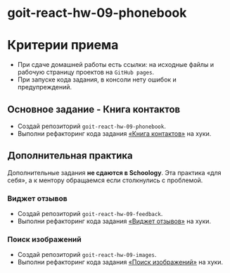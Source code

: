 # goit-react-hw-09-phonebook

# Критерии приема

- При сдаче домашней работы есть ссылки: на исходные файлы и рабочую страницу
  проектов на `GitHub pages`.
- При запуске кода задания, в консоли нету ошибок и предупреждений.

## Основное задание - Книга контактов

- Создай репозиторий `goit-react-hw-09-phonebook`.
- Выполни рефакторинг кода задания [«Книга контактов»](../homework-08/README.md)
  на хуки.

## Дополнительная практика

Дополнительные задания **не сдаются в Schoology**. Эта практика «для себя», а к
ментору обращаемся если столкнулись с проблемой.

### Виджет отзывов

- Создай репозиторий `goit-react-hw-09-feedback`.
- Выполни рефакторинг кода задания
  [«Виджет отзывов»](https://github.com/goitacademy/react-homework/blob/master/homework-02/feedback/README.md) на хуки.

### Поиск изображений

- Создай репозиторий `goit-react-hw-09-images`.
- Выполни рефакторинг кода задания
  [«Поиск изображений»](https://github.com/goitacademy/react-homework/blob/master/homework-03/image-finder/README.md) на хуки.
